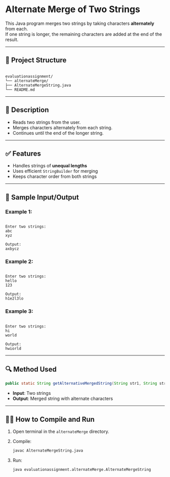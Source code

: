 
# Alternate Merge of Two Strings

This Java program merges two strings by taking characters **alternately** from each.  
If one string is longer, the remaining characters are added at the end of the result.

---

## 📂 Project Structure

```

evaluationassignment/
└── alternateMerge/
├── AlternateMergeString.java
└── README.md

```

---

## 📘 Description

- Reads two strings from the user.
- Merges characters alternately from each string.
- Continues until the end of the longer string.

---

## ✅ Features

- Handles strings of **unequal lengths**
- Uses efficient `StringBuilder` for merging
- Keeps character order from both strings

---

## 🧾 Sample Input/Output

### Example 1:
```

Enter two strings:
abc
xyz

Output:
axbycz

```

### Example 2:
```

Enter two strings:
hello
123

Output:
h1e2l3lo

```

### Example 3:
```

Enter two strings:
hi
world

Output:
hwiorld

````

---

## 🔍 Method Used

```java
public static String getAlternativeMergedString(String str1, String str2)
````

* **Input**: Two strings
* **Output**: Merged string with alternate characters

---

## 🧑‍💻 How to Compile and Run

1. Open terminal in the `alternateMerge` directory.
2. Compile:

   ```bash
   javac AlternateMergeString.java
   ```
3. Run:

   ```bash
   java evaluationassignment.alternateMerge.AlternateMergeString
   ```
